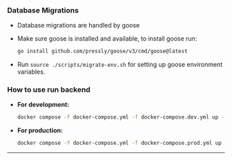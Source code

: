 
### Database Migrations
- Database migrations are handled by goose
- Make sure goose is installed and available, to install goose run:
    ```bash
    go install github.com/pressly/goose/v3/cmd/goose@latest
    ```

- Run ```source ./scripts/migrate-env.sh``` for setting up goose environment variables.

### How to use run backend

* **For development:**

  ```bash
  docker compose -f docker-compose.yml -f docker-compose.dev.yml up --build
  ```
* **For production:**

  ```bash
  docker compose -f docker-compose.yml -f docker-compose.prod.yml up -d
  ```

---